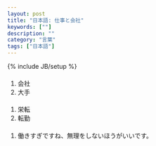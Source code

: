 ```yaml
---
layout: post
title: "日本語: 仕事と会社"
keywords: [""]
description: ""
category: "言葉"
tags: ["日本語"]
---
```

{% include JB/setup %}

####
1. 会社
2. 大手

####
1. 栄転
2. 転勤



####
1. 働きすぎですね、無理をしないほうがいいです。




